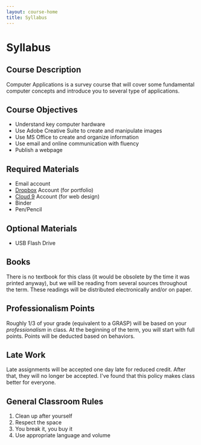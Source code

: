 ```yaml
---
layout: course-home
title: Syllabus
---
```


# Syllabus #

## Course Description ##
Computer Applications is a survey course that will cover some fundamental computer concepts and introduce you to several type of applications.

## Course Objectives ##
* Understand key computer hardware
* Use Adobe Creative Suite to create and manipulate images
* Use MS Office to create and organize information
* Use email and online communication with fluency
* Publish a webpage


## Required Materials ##
* Email account
* [Dropbox](http://dropbox.com) Account (for portfolio)
* [Cloud 9](http://c9.io) Account (for web design)
* Binder
* Pen/Pencil

## Optional Materials ##
* USB Flash Drive


## Books ##

There is no textbook for this class (it would be obsolete by the time it was printed anyway), but we will be reading from several sources throughout the term.  These readings will be distributed electronically and/or on paper.


## Professionalism Points ##

Roughly 1/3 of your grade (equivalent to a GRASP) will be based on your *professionalism* in class.  At the beginning of the term, you will start with full points.  Points will be deducted based on behaviors.


## Late Work ##
Late assignments will be accepted one day late for reduced credit.  After that, they will no longer be accepted.  I've found that this policy makes class better for everyone.

## General Classroom Rules ##

1.  Clean up after yourself
2.  Respect the space
3.  You break it, you buy it
4.  Use appropriate language and volume


